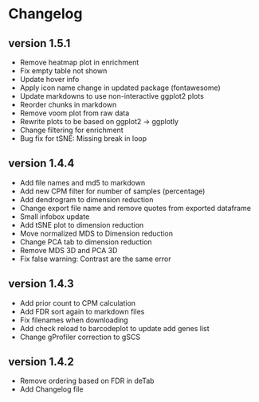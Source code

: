Changelog
==========

<!--
Newest changes should be on top.
-->
version 1.5.1
---------------------------
+ Remove heatmap plot in enrichment
+ Fix empty table not shown
+ Update hover info
+ Apply icon name change in updated package (fontawesome)
+ Update markdowns to use non-interactive ggplot2 plots
+ Reorder chunks in markdown
+ Remove voom plot from raw data
+ Rewrite plots to be based on ggplot2 -> ggplotly
+ Change filtering for enrichment
+ Bug fix for tSNE: Missing break in loop

version 1.4.4
---------------------------
+ Add file names and md5 to markdown
+ Add new CPM filter for number of samples (percentage)
+ Add dendrogram to dimension reduction
+ Change export file name and remove quotes from exported dataframe
+ Small infobox update
+ Add tSNE plot to dimension reduction
+ Move normalized MDS to Dimension reduction
+ Change PCA tab to dimension reduction
+ Remove MDS 3D and PCA 3D
+ Fix false warning: Contrast are the same error

version 1.4.3
---------------------------
+ Add prior count to CPM calculation
+ Add FDR sort again to markdown files
+ Fix filenames when downloading
+ Add check reload to barcodeplot to update add genes list
+ Change gProfiler correction to gSCS

version 1.4.2
---------------------------
+ Remove ordering based on FDR in deTab
+ Add Changelog file
